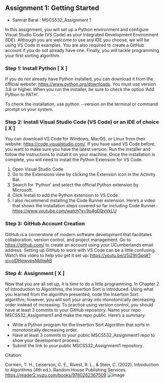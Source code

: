 ## Assignment 1: Getting Started
- Samrat Baral : MSCS532_Assignment 1

In this assignment, you will set up a Python environment and configure Visual Studio Code (VS Code) as your Integrated Development Environment (IDE). Although you are welcome to use any IDE you choose, we will be using VS Code in examples. You are also required to create a GitHub account if you do not already have one. Finally, you will tackle programming your first sorting algorithm.

### Step 1: Install Python [ X ]
If you do not already have Python installed, you can download it from the official website: https://www.python.org/downloads. You must use version 3.8 or higher. When you run the installer, be sure to check the option ‘Add Python to PATH’.

To check the installation, use python --version on the terminal or command prompt on your system.

### Step 2: Install Visual Studio Code (VS Code) or an IDE of choice  [ X ]
You can download VS Code for Windows, MacOS, or Linux from their website: https://code.visualstudio.com/. If you have used VS Code before, you want to make sure you have the latest version. Run the installer and follow the instructions to install it on your machine. Once the installation is complete, you will need to install the Python Extension for VS Code.

1.	Open Visual Studio Code
2.	Go to the Extensions view by clicking the Extension icon in the Activity Bar.
3.	Search for ‘Python’ and select the official Python extension by Microsoft.
4.	Click Install to add the Python extension to VS Code.
5.	I also recommend installing the Code Runner extension. Here’s a video that shows the installation steps covered so far including Code Runner : https://www.youtube.com/watch?v=9o4gDQvVkLU

### Step 3: GitHub Account Creation
GitHub is a cornerstone of modern software development that facilitates collaboration, version control, and project management. Go to https://github.com/ to create an account using your UCumberlands email address. Setting up GitHub to work with VS Code can be a little confusing. Watch this video to help you get it set up: https://youtu.be/z5jZ9lrSpqk?si=olDHgwvpsNbtiwAB

### Step 4: Assignment  [ X ]
Now that you are all set up, it is time to do a little programming. In Chapter 2 of Introduction to Algorithms, the Insertion Sort is introduced. Using what you learned from the algorithm presented, code the Insertion Sort algorithm; however, you will sort your array into monotonically decreasing order instead of increasing. To practice using version control, you should have at least 3 commits to your GitHub repository. Name your repo MSCS532_Assignment1 and make the repo public. Here’s a summary:

-	Write a Python program for the Insertion Sort Algorithm that sorts in monotonically decreasing order.
-	Have at least 3 commits to your public MSCS532_Assignment1 repo to show your development process.
-	Submit the link to your public MSCS532_Assignment1 repository.

Citation:

Cormen, T. H., Leiserson, C. E., Rivest, R. L., & Stein, C. (2022). Introduction to Algorithms (4th ed.). Random House Publishing Services. https://reader2.yuzu.com/books/9780262367509
![image](https://github.com/user-attachments/assets/e78ba6bc-8c7b-4ac4-9d77-a7215f9451f5)
